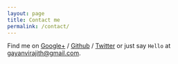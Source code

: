 ```yaml
---
layout: page
title: Contact me
permalink: /contact/
---
```



Find me on [Google+][google] / [Github][github] / [Twitter][Twitter] or just say `Hello` at 
[gayanvirajith@gmail.com](gayanvirajith@gmail.com).


[tf]: http://template-factory.nl
[m]: http://mearch.com
[pw]: http://processwire.com
[pwf]: http://processwire.com/talk
[jekyll]: http://jekyllrb.com
[github]: https://github.com/gayanvirajith
[google]: https://plus.google.com/+GayanVirajith
[twitter]: https://twitter.com/gayanvirajith
